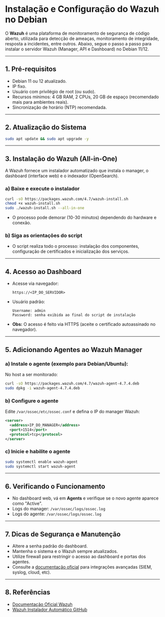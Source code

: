 # Instalação e Configuração do Wazuh no Debian

O **Wazuh** é uma plataforma de monitoramento de segurança de código aberto, utilizada para detecção de ameaças, monitoramento de integridade, resposta a incidentes, entre outros. Abaixo, segue o passo a passo para instalar o servidor Wazuh (Manager, API e Dashboard) no Debian 11/12.

---

## 1. Pré-requisitos

- Debian 11 ou 12 atualizado.
- IP fixo.
- Usuário com privilégio de root (ou sudo).
- Recursos mínimos: 4 GB RAM, 2 CPUs, 20 GB de espaço (recomendado mais para ambientes reais).
- Sincronização de horário (NTP) recomendada.

---

## 2. Atualização do Sistema

```bash
sudo apt update && sudo apt upgrade -y
```

---

## 3. Instalação do Wazuh (All-in-One)

A Wazuh fornece um instalador automatizado que instala o manager, o dashboard (interface web) e o indexador (OpenSearch).

### a) Baixe e execute o instalador

```bash
curl -sO https://packages.wazuh.com/4.7/wazuh-install.sh
chmod +x wazuh-install.sh
sudo ./wazuh-install.sh --all-in-one
```

- O processo pode demorar (10-30 minutos) dependendo do hardware e conexão.

### b) Siga as orientações do script

- O script realiza todo o processo: instalação dos componentes, configuração de certificados e inicialização dos serviços.

---

## 4. Acesso ao Dashboard

- Acesse via navegador:  
  ```
  https://<IP_DO_SERVIDOR>
  ```
- Usuário padrão:  
  ```
  Username: admin
  Password: senha exibida ao final do script de instalação
  ```
- **Obs:** O acesso é feito via HTTPS (aceite o certificado autoassinado no navegador).

---

## 5. Adicionando Agentes ao Wazuh Manager

### a) Instale o agente (exemplo para Debian/Ubuntu):

No host a ser monitorado:

```bash
curl -sO https://packages.wazuh.com/4.7/wazuh-agent-4.7.4.deb
sudo dpkg -i wazuh-agent-4.7.4.deb
```

### b) Configure o agente

Edite `/var/ossec/etc/ossec.conf` e defina o IP do manager Wazuh:

```xml
<server>
  <address>IP_DO_MANAGER</address>
  <port>1514</port>
  <protocol>tcp</protocol>
</server>
```

### c) Inicie e habilite o agente

```bash
sudo systemctl enable wazuh-agent
sudo systemctl start wazuh-agent
```

---

## 6. Verificando o Funcionamento

- No dashboard web, vá em **Agents** e verifique se o novo agente aparece como "Active".
- Logs do manager: `/var/ossec/logs/ossec.log`
- Logs do agente: `/var/ossec/logs/ossec.log`

---

## 7. Dicas de Segurança e Manutenção

- Altere a senha padrão do dashboard.
- Mantenha o sistema e o Wazuh sempre atualizados.
- Utilize firewall para restringir o acesso ao dashboard e portas dos agentes.
- Consulte a [documentação oficial](https://documentation.wazuh.com/current/pt/) para integrações avançadas (SIEM, syslog, cloud, etc).

---

## 8. Referências

- [Documentação Oficial Wazuh](https://documentation.wazuh.com/current/installation-guide/open-distro/all-in-one-deployment.html)
- [Wazuh Instalador Automático GitHub](https://github.com/wazuh/wazuh-installation-guide)
